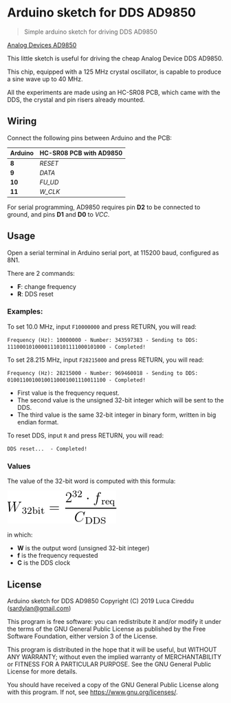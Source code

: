 # Arduino sketch for DDS AD9850

> Simple arduino sketch for driving DDS AD9850

[Analog Devices AD9850](https://www.analog.com/en/products/ad9850.html)

This little sketch is useful for driving the cheap Analog Device DDS AD9850.

This chip, equipped with a 125 MHz crystal oscillator, is capable to produce a sine wave up to 40 MHz.

All the experiments are made using an HC-SR08 PCB, which came with the DDS, the crystal and pin risers already mounted.

## Wiring

Connect the following pins between Arduino and the PCB:

Arduino | HC-SR08 PCB with AD9850
--------|------------------------
 **8**  | *RESET*
 **9**  | *DATA*
 **10** | *FU_UD*
 **11** | *W_CLK*

For serial programming, AD9850 requires pin **D2** to be connected to ground, and pins **D1** and **D0** to *VCC*.

## Usage

Open a serial terminal in Arduino serial port, at 115200 baud, configured as 8N1.

There are 2 commands:

- **F**: change frequency
- **R**: DDS reset

### Examples:

To set 10.0 MHz, input `F10000000` and press RETURN, you will read:

```
Frequency (Hz): 10000000 - Number: 343597383 - Sending to DDS: 11100010100001110101111000101000 - Completed!
```

To set 28.215 MHz, input `F28215000` and press RETURN, you will read:

```
Frequency (Hz): 28215000 - Number: 969460018 - Sending to DDS: 01001100100100110001001110011100 - Completed!
```

- First value is the frequency request.
- The second value is the unsigned 32-bit integer which will be sent to the DDS.
- The third value is the same 32-bit integer in binary form, written in big endian format.

To reset DDS, input `R` and press RETURN, you will read:

```
DDS reset...  - Completed!
```

### Values

The value of the 32-bit word is computed with this formula:

![Formula](eq.gif)

in which:

- **W** is the output word (unsigned 32-bit integer)
- **f** is the frequency requested
- **C** is the DDS clock

## License

Arduino sketch for DDS AD9850
Copyright (C) 2019  Luca Cireddu (sardylan@gmail.com)

This program is free software: you can redistribute it and/or modify
it under the terms of the GNU General Public License as published by
the Free Software Foundation, either version 3 of the License.

This program is distributed in the hope that it will be useful,
but WITHOUT ANY WARRANTY; without even the implied warranty of
MERCHANTABILITY or FITNESS FOR A PARTICULAR PURPOSE.  See the
GNU General Public License for more details.

You should have received a copy of the GNU General Public License
along with this program.  If not, see <https://www.gnu.org/licenses/>.
